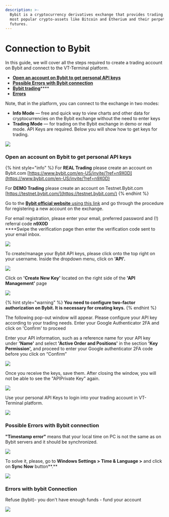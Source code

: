 ```yaml
---
description: >-
  Bybit is a cryptocurrency derivatives exchange that provides trading on the
  most popular crypto-assets like Bitcoin and Etherium and their perpetual
  futures.
---
```


# Connection to Bybit

In this guide, we will cover all the steps required to create a trading account on Bybit and connect to the VT-Terminal platform.

* ****[**Open an account on Bybit to get personal API keys**](connection-to-bybit.md#open-an-account-on-bybit-to-get-personal-api-keys)****
* ****[**Possible Errors with Bybit connection**](connection-to-bybit.md#possible-errors-with-bybit-connection)****
* [**Bybit trading**](../trading-panels/order-entry/order-entry-for-bybit.md)****
* ****[**Errors**](connection-to-bybit.md#errors-with-bybit-connection)****

Note, that in the platform, you can connect to the exchange in two modes:

* **Info Mode** — free and quick way to view charts and other data for cryptocurrencies on the Bybit exchange without the need to enter keys
* **Trading Mode** — for trading on the Bybit exchange in demo or real mode. API Keys are required. Below you will show how to get keys for trading.

![](../.gitbook/assets/bybit-modes.gif)

### Open an account on Bybit to get personal API keys

{% hint style="info" %}
For **REAL Trading** please create an account on Bybit.com [https://www.bybit.com/en-US/invite/?ref=n9X0D](https://www.bybit.com/en-US/invite/?ref=n9X0D)

For **DEMO Trading** please create an account on Testnet.Bybit.com [https://testnet.bybit.com/](https://testnet.bybit.com/)
{% endhint %}

Go to the [**Bybit official website** using this link](https://www.bybit.com/en-US/invite?ref=n9X0D) and go through the procedure for registering a new account on the exchange.

For email registration, please enter your email, preferred password and (!) referral code **n9X0D** \
****Swipe the verification page then enter the verification code sent to your email inbox.

![](<../.gitbook/assets/image (82).png>)

To create/manage your Bybit API keys, please click onto the top right on your username. Inside the dropdown menu, click on **'API'.**

![](<../.gitbook/assets/image (83).png>)

Click on **'Create New Key'** located on the right side of the **'API Management'** page

![](<../.gitbook/assets/image (86).png>)

{% hint style="warning" %}
&#x20;**You need to configure two-factor authorization on Bybit. It is necessary for creating keys.**
{% endhint %}

The following pop-out window will appear. Please configure your API key according to your trading needs. Enter your Google Authenticator 2FA and click on 'Confirm' to proceed

Enter your API information, such as a reference name for your API key under **'Name'** and select **'Active Order and Positions'** in the section **'Key Permission',** and proceed to enter your Google authenticator 2FA code before you click on “Confirm”

![](<../.gitbook/assets/image (85).png>)

Once you receive the keys, save them. After closing the window, you will not be able to see the "APIPrivate Key" again.

![](<../.gitbook/assets/image (84).png>)

Use your personal API Keys to login into your trading account in VT-Terminal platform.

![](../.gitbook/assets/bybit-connected.gif)

### Possible Errors with Bybit connection

**"Timestamp error"** means that your local time on PC is not the same as on Bybit servers and it should be synchronized.

![](<../.gitbook/assets/image (81).png>)

To solve it, please, go to **Windows Settings > Time & Language >** and click on **Sync Now** button**.**

![](<../.gitbook/assets/image (92).png>)

### Errors with bybit Connection

Refuse (bybit)- you don't have enough funds - fund your account

![](<../.gitbook/assets/image (315).png>)

